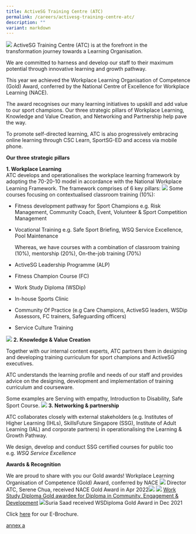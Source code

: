 ```yaml
---
title: ActiveSG Training Centre (ATC)
permalink: /careers/activesg-training-centre-atc/
description: ""
variant: markdown
---
```

![](/images/About%20Us/ActiveSG%20Staff%20Development/WhatsApp%20Image%202022-05-25%20at%2031045%20PM%201.jpeg)
ActiveSG Training Centre (ATC) is at the forefront in the transformation&nbsp;journey towards a Learning Organisation.

We are committed to harness and develop our staff to their maximum potential through innovative learning and growth pathway.

This year we achieved the Workplace Learning Organisation of Competence (Gold) Award, conferred by the National Centre of Excellence for Workplace Learning (NACE).

The award recognises our many learning initiatives to upskill and add value to our sport champions. Our three strategic pillars of Workplace Learning, Knowledge and Value Creation, and Networking and Partnership help pave the way.

To promote self-directed learning, ATC is also progressively embracing online learning through CSC Learn, SportSG-ED and access via mobile phone.

**Our three strategic pillars**

**1\.  Workplace Learning**<br>
ATC develops and operationalises the workplace learning framework by adopting the 70-20-10 model in accordance with the National Workplace Learning Framework. The framework comprises of 6 key pillars:
![](/images/About%20Us/ActiveSG%20Staff%20Development/Strategic%20Pillar.png)
Some courses focusing on contextualised classroom training (10%):
    

*   Fitness development pathway for Sport Champions e.g. Risk Management, Community Coach,&nbsp;Event, Volunteer &amp; Sport Competition Management
*   Vocational Training e.g.&nbsp;Safe Sport Briefing, WSQ Service Excellence, Pool Maintenance
    
    Whereas, we have courses with a combination of classroom training (10%), mentorship (20%), On-the-job training (70%)
	<br>

*   ActiveSG Leadership Programme (ALP)
*   Fitness Champion Course (FC)
*   Work Study Diploma (WSDip)
*   In-house Sports Clinic
*   Community Of Practice (e.g Care Champions, ActiveSG leaders, WSDip Assessors, FC trainers, Safeguarding officers)
*   Service Culture Training

![](/images/About%20Us/ActiveSG%20Staff%20Development/Workplace%20learning.jpeg)
**2.&nbsp;Knowledge &amp; Value Creation**

Together with our internal content experts, ATC partners them in designing and developing training curriculum for sport champions and ActiveSG executives.

ATC understands the learning profile and needs of our staff and provides advice on the designing, development and implementation of training curriculum and courseware.

Some examples are Serving with empathy, Introduction to Disability, Safe Sport Course.
![](/images/About%20Us/ActiveSG%20Staff%20Development/knowledge%20and%20value%20creation.jpeg)
**3.&nbsp;Networking &amp; partnership**

ATC collaborates closely with external stakeholders (e.g. Institutes of Higher Learning (IHLs), SkillsFuture Singapore (SSG), Institute of Adult Learning (IAL) and corporate partners)&nbsp;in operationalising the Learning &amp; Growth Pathway.

We design, develop and conduct SSG certified courses for public too e.g.&nbsp;_WSQ Service Excellence_

**Awards &amp; Recognition**

We are proud to share with you our Gold awards!
Workplace Learning Organisation of Competence (Gold) Award, conferred by NACE
![](/images/About%20Us/ActiveSG%20Staff%20Development/Serene%20Chua.jpeg)
Director ATC, Serene Chua, received NACE Gold Award in Apr 2022![](/images/About%20Us/ActiveSG%20Staff%20Development/Diploma.jpeg)
![](/images/About%20Us/ActiveSG%20Staff%20Development/Diploma%20Gold.png)
<u>Work Study Diploma Gold awardee for Diploma in Community, Engagement &amp; Development</u>
	![](/images/About%20Us/ActiveSG%20Staff%20Development/Suria%20Saad.jpeg)Suria Saad received WSDiploma Gold Award in Dec 2021

Click&nbsp;[here](https://www.sportsingapore.gov.sg/-/media/SSC/Corporate/Files/ActiveSG-E-Brochure/ATC-e-brochure.ashx?la=en&amp;hash=4871800D903BA8A60B043D35DF981AA26AF0B070)&nbsp;for our E-Brochure.


[annex a](/files/annex%20a.pdf)